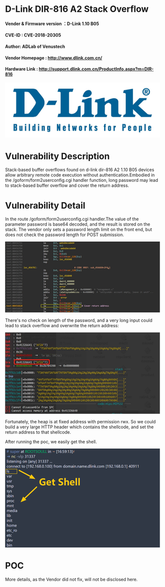 # D-Link DIR-816 A2 Stack Overflow 
#### Vender & Firmware version ：D-Link 1.10 B05 
#### CVE-ID : CVE-2018-20305
#### Author: ADLab of Venustech
#### Vendor Homepage : http://www.dlink.com.cn/
#### Hardware Link : http://support.dlink.com.cn/ProductInfo.aspx?m=DIR-816 
![image](https://github.com/RootSoull/Vuln-Poc/blob/master/D-Link/DIR-816/DLINK.jpeg)
# Vulnerability Description
Stack-based buffer overflows found on d-link dir-816 A2 1.10 B05 devices allow arbitrary remote code execution without authentication.Embodied in the /goform/form2userconfig.cgi handler function, long password may lead to stack-based buffer overflow and cover the return address.
# Vulnerability Detail

In the route /goform/form2userconfig.cgi handler.The value of the parameter password is base64 decoded, and the result is stored on the stack.
The vendor only sets a password length limit on the front end, but does not check the password length for POST submission.

![image](https://github.com/RootSoull/Vuln-Poc/blob/master/D-Link/DIR-816/IDA.jpg)

There's no check on length of the password, and a very long input could lead to stack overflow and overwrite the return address:

![image](https://github.com/RootSoull/Vuln-Poc/blob/master/D-Link/DIR-816/GDB.jpg)

Fortunately, the heap is at fixed address with permission rwx. So we could build a very large HTTP header which contains the shellcode, and set the return address to that shellcode.

After running the poc, we easily get the shell.

![image](https://github.com/RootSoull/Vuln-Poc/blob/master/D-Link/DIR-816/GETSHELL.png)

# POC
More details, as the Vendor did not fix, will not be disclosed here.
